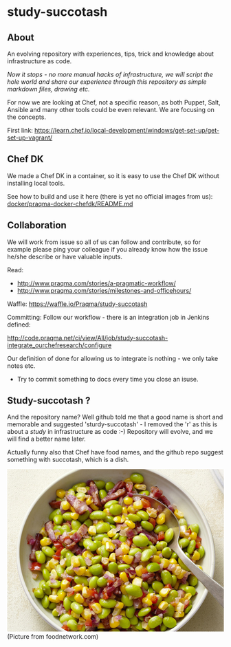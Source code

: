 # study-succotash

## About

An evolving repository with experiences, tips, trick and knowledge about infrastructure as code.

_Now it stops - no more manual hacks of infrastructure, we will script the hole world and share our experience through this repository as simple markdown files, drawing etc._

For now we are looking at Chef, not a specific reason, as both Puppet, Salt, Ansible and many other tools could be even relevant. We are focusing on the concepts.


First link: https://learn.chef.io/local-development/windows/get-set-up/get-set-up-vagrant/

## Chef DK 

We made a Chef DK in a container, so it is easy to use the Chef DK without installing local tools.

See how to build and use it here (there is yet no official images from us): [docker/praqma-docker-chefdk/README.md](/docker/praqma-docker-chefdk/README.md)

## Collaboration

We will work from issue so all of us can follow and contribute, so for example please ping your colleague if you already know how the issue he/she describe or have valuable inputs.

Read:

* http://www.praqma.com/stories/a-pragmatic-workflow/
* http://www.praqma.com/stories/milestones-and-officehours/

Waffle: https://waffle.io/Praqma/study-succotash

Committing: Follow our workflow - there is an integration job in Jenkins defined:

http://code.praqma.net/ci/view/All/job/study-succotash-integrate_ourchefresearch/configure

Our definition of done for allowing us to integrate is nothing - we only take notes etc.

* Try to commit something to docs every time you close an isuse.



## Study-succotash ?

And the repository name? Well github told me that a good name is short and memorable and suggested 'sturdy-succotash' - I removed the 'r' as this is about a _study_ in infrastructure as code :-)
Repository will evolve, and we will find a better name later.

Actually funny also that Chef have food names, and the github repo suggest something with succotash, which is a dish.

![Picture of succotash - a dish](/images/succotash.jpg)
(Picture from foodnetwork.com)
